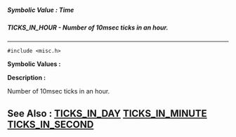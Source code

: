 ##### Symbolic Value : Time
##### TICKS_IN_HOUR - Number of 10msec ticks in an hour.
---
```
#include <misc.h>
```

**Symbolic Values :**



**Description :**

Number of 10msec ticks in an hour.


**See Also :**
[TICKS_IN_DAY](/domino-c-api-docs/reference/Symb/TICKS_IN_DAY)
[TICKS_IN_MINUTE](/domino-c-api-docs/reference/Symb/TICKS_IN_MINUTE)
[TICKS_IN_SECOND](/domino-c-api-docs/reference/Symb/TICKS_IN_SECOND)
---
